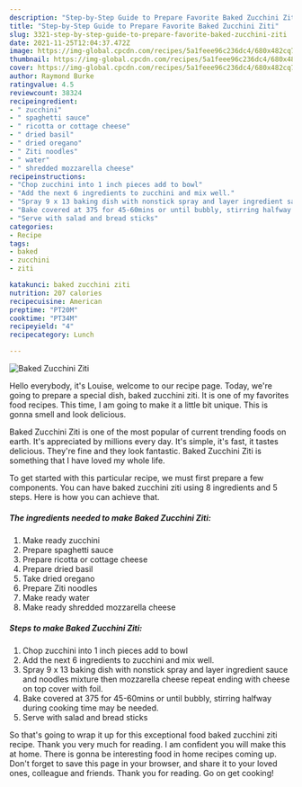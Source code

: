 ```yaml
---
description: "Step-by-Step Guide to Prepare Favorite Baked Zucchini Ziti"
title: "Step-by-Step Guide to Prepare Favorite Baked Zucchini Ziti"
slug: 3321-step-by-step-guide-to-prepare-favorite-baked-zucchini-ziti
date: 2021-11-25T12:04:37.472Z
image: https://img-global.cpcdn.com/recipes/5a1feee96c236dc4/680x482cq70/baked-zucchini-ziti-recipe-main-photo.jpg
thumbnail: https://img-global.cpcdn.com/recipes/5a1feee96c236dc4/680x482cq70/baked-zucchini-ziti-recipe-main-photo.jpg
cover: https://img-global.cpcdn.com/recipes/5a1feee96c236dc4/680x482cq70/baked-zucchini-ziti-recipe-main-photo.jpg
author: Raymond Burke
ratingvalue: 4.5
reviewcount: 38324
recipeingredient:
- " zucchini"
- " spaghetti sauce"
- " ricotta or cottage cheese"
- " dried basil"
- " dried oregano"
- " Ziti noodles"
- " water"
- " shredded mozzarella cheese"
recipeinstructions:
- "Chop zucchini into 1 inch pieces add to bowl"
- "Add the next 6 ingredients to zucchini and mix well."
- "Spray 9 x 13 baking dish with nonstick spray and layer ingredient sauce and noodles mixture then mozzarella cheese repeat ending with cheese on top cover with foil."
- "Bake covered at 375 for 45-60mins or until bubbly, stirring halfway during cooking time may be needed."
- "Serve with salad and bread sticks"
categories:
- Recipe
tags:
- baked
- zucchini
- ziti

katakunci: baked zucchini ziti 
nutrition: 207 calories
recipecuisine: American
preptime: "PT20M"
cooktime: "PT34M"
recipeyield: "4"
recipecategory: Lunch

---
```



![Baked Zucchini Ziti](https://img-global.cpcdn.com/recipes/5a1feee96c236dc4/680x482cq70/baked-zucchini-ziti-recipe-main-photo.jpg)

Hello everybody, it's Louise, welcome to our recipe page. Today, we're going to prepare a special dish, baked zucchini ziti. It is one of my favorites food recipes. This time, I am going to make it a little bit unique. This is gonna smell and look delicious.

Baked Zucchini Ziti is one of the most popular of current trending foods on earth. It's appreciated by millions every day. It's simple, it's fast, it tastes delicious. They're fine and they look fantastic. Baked Zucchini Ziti is something that I have loved my whole life.




To get started with this particular recipe, we must first prepare a few components. You can have baked zucchini ziti using 8 ingredients and 5 steps. Here is how you can achieve that.

<!--inarticleads1-->

##### The ingredients needed to make Baked Zucchini Ziti:

1. Make ready  zucchini
1. Prepare  spaghetti sauce
1. Prepare  ricotta or cottage cheese
1. Prepare  dried basil
1. Take  dried oregano
1. Prepare  Ziti noodles
1. Make ready  water
1. Make ready  shredded mozzarella cheese




<!--inarticleads2-->

##### Steps to make Baked Zucchini Ziti:

1. Chop zucchini into 1 inch pieces add to bowl
1. Add the next 6 ingredients to zucchini and mix well.
1. Spray 9 x 13 baking dish with nonstick spray and layer ingredient sauce and noodles mixture then mozzarella cheese repeat ending with cheese on top cover with foil.
1. Bake covered at 375 for 45-60mins or until bubbly, stirring halfway during cooking time may be needed.
1. Serve with salad and bread sticks




So that's going to wrap it up for this exceptional food baked zucchini ziti recipe. Thank you very much for reading. I am confident you will make this at home. There is gonna be interesting food in home recipes coming up. Don't forget to save this page in your browser, and share it to your loved ones, colleague and friends. Thank you for reading. Go on get cooking!
